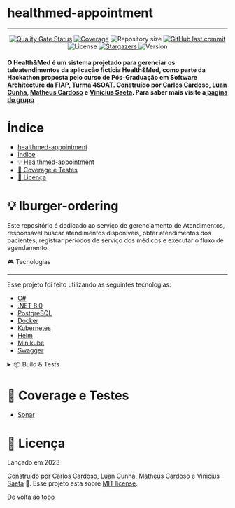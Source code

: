 # healthmed-appointment

<!-- Permite  a funcionalidade de voltar ao topo -->
<a id="topo"></a>
___________________________________________________

<!-- Informações visuais do projeto -->
<div align="center">
    <a href="https://sonarcloud.io/summary/new_code?id=Hackathon-FIAP-G04_healthmed-appointment"><img src="https://sonarcloud.io/api/project_badges/measure?project=Hackathon-FIAP-G04_healthmed-appointment&amp;metric=alert_status" alt="Quality Gate Status"></a>
    <a href="https://sonarcloud.io/summary/new_code?id=Hackathon-FIAP-G04_healthmed-appointment"><img src="https://sonarcloud.io/api/project_badges/measure?project=Hackathon-FIAP-G04_healthmed-appointment&amp;metric=coverage" alt="Coverage"></a>
    <img alt="Repository size" src="https://img.shields.io/github/repo-size/Hackathon-FIAP-G04/healthmed-appointment?color=009bd9">
    <a href="https://github.com/Hackathon-FIAP-G04/healthmed-appointment/commits/main">
        <img alt="GitHub last commit" src="https://img.shields.io/github/last-commit/Hackathon-FIAP-G04/healthmed-appointment?color=009bd9">
    </a>
    <img alt="License" src="https://img.shields.io/badge/license-MIT-009db9">
    <a href="https://github.com/Hackathon-FIAP-G04/healthmed-appointment/stargazers">
        <img alt="Stargazers" src="https://img.shields.io/github/stars/Hackathon-FIAP-G04/healthmed-appointment?color=009db9&logo=github">
    </a>
    <img alt="Version" src="https://img.shields.io/badge/Version-8.0-3B19E5?logo=dotnet" />
</div>

<!-- Breve descrição sobre o projeto -->

<div align="left">
  <h4>O Health&Med é um sistema projetado para gerenciar os teleatendimentos da aplicação fictícia Health&Med, como parte da Hackathon proposta pelo curso de Pós-Graduação em Software Architecture da FIAP, Turma 4SOAT. Construído por <a href="https://github.com/CarlosEduAC">Carlos Cardoso</a>, <a href="https://github.com/LuanPCunha">Luan Cunha</a>, <a href="https://github.com/matheusantonio">Matheus Cardoso</a> e <a href="https://github.com/vinisaeta">Vinicius Saeta</a>. Para saber mais visite a<a href="https://github.com/Hackathon-FIAP-G04"> pagina do grupo</a>
  </h4>
</div>

# Índice

- [ healthmed-appointment](#healthmed-appointment)
- [Índice](#índice)
- [💡 Healthmed-appointment](#-healthmed-appointment)
- [🔎 Coverage e Testes](#-coverage-e-testes)
- [📕 Licença](#-licença)

<a id="API"></a>

# 💡 Iburger-ordering

Este repositório é dedicado ao serviço de gerenciamento de Atendimentos, responsável buscar atendimentos disponíveis, obter atendimentos dos pacientes, registrar períodos de serviço dos médicos e executar o fluxo de agendamento.
<summary>🎮 Tecnologias</summary>

---

Esse projeto foi feito utilizando as seguintes tecnologias:

- [C#](https://learn.microsoft.com/pt-br/dotnet/csharp/)
- [.NET 8.0](https://dotnet.microsoft.com/en-us/download/dotnet/8.0)
- [PostgreSQL](https://www.postgresql.org/)
- [Docker](https://www.docker.com/)
- [Kubernetes](https://kubernetes.io/pt-br/)
- [Helm](https://helm.sh/)
- [Minikube](https://minikube.sigs.k8s.io/docs/)
- [Swagger](https://swagger.io/)

<details>
<summary>📦 Build & Tests</summary>

---

| CI/CD | Status |
| --- | --- |
| Build & Unit Tests | [![.NET Build and Test](https://github.com/Hackathon-FIAP-G04/healthmed-appointment/actions/workflows/quality-gate.yml/badge.svg)](https://github.com/Hackathon-FIAP-G04/healthmed-appointment/actions/workflows/quality-gate.yml)

</details>

<a id="Teste"></a>

# 🔎 Coverage e Testes

- [Sonar](https://sonarcloud.io/summary/overall?id=Hackathon-FIAP-G04_healthmed-appointment)

<a id="Licenca"></a>

# 📕 Licença

Lançado em 2023

Construído por [Carlos Cardoso](https://github.com/CarlosEduAC), [Luan Cunha](https://github.com/LuanPCunha), [Matheus Cardoso](https://github.com/matheusantonio) e [Vinicius Saeta](https://github.com/vinisaeta) 🚀.
Esse projeto esta sobre [MIT license](./LICENSE).

[De volta ao topo](#topo)
